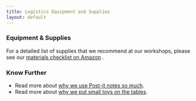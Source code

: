 ```yaml
---
title: Logistics Equipment and Supplies
layout: default
---
```

### Equipment & Supplies
For a detailed list of supplies that we recommend at our workshops, please see our [materials checklist on Amazon](http://amzn.com/w/1S78OKX23HPSY) .
### Know Further
 * Read more about [why we use Post-it notes so much](http://knowinnovation.com/portable-recording-devices).
 * Read more about [why we put small toys on the tables](http://knowinnovation.com/when-toys-are-handy).
